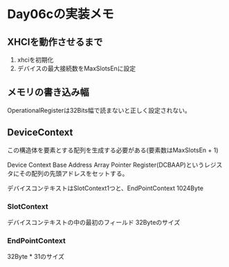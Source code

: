 # Day06cの実装メモ

## XHCIを動作させるまで

1. xhciを初期化
2. デバイスの最大接続数をMaxSlotsEnに設定

## メモリの書き込み幅

OperationalRegisterは32Bits幅で読まないと正しく設定されない。

## DeviceContext

この構造体を要素とする配列を生成する必要がある(要素数はMaxSlotsEn + 1)

Device Context Base Address Array Pointer Register(DCBAAP)というレジスタにその配列の先頭アドレスをセットする。

デバイスコンテキストはSlotContext1つと、EndPointContext
1024Byte

### SlotContext

デバイスコンテキストの中の最初のフィールド
32Byteのサイズ

### EndPointContext

32Byte * 31のサイズ